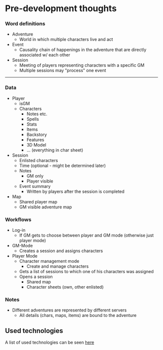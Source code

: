 # Pre-development thoughts
### Word definitions
   - Adventure
     - World in which multiple characters live and act
   - Event
     - Causality chain of happenings in the adventure that are directly associated w/ each other
   - Session
     - Meeting of players representing characters with a specific GM
     - Multiple sessions may "process" one event
   
------------
### Data
   - Player
     - isGM
     - Characters
       - Notes etc.
       - Spells
       - Stats
       - Items
       - Backstory
       - Features
       - 3D Model
       - ... (everything in char sheet)
   - Session
     - Enlisted characters
     - Time (optional - might be determined later)
     - Notes
       - GM only
       - Player visible
     - Event summary
       - Written by players after the session is completed
   - Map
     - Shared player map
     - GM visible adventure map
     
### Workflows
   - Log-in
     - If GM gets to choose between player and GM mode (otherwise just player mode)
   - GM-Mode
     - Creates a session and assigns characters
   - Player Mode
     - Character management mode
       - Create and manage characters
     - Gets a list of sessions to which one of his characters was assigned
     - Opens a session
       - Shared map
       - Character sheets (own, other enlisted)
       
### Notes
 - Different adventures are represented by different servers
   - All details (chars, maps, items) are bound to the adventure
   
## Used technologies
A list of used technologies can be seen [here](technology.md)
